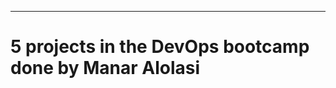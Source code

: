 ---
#  5 projects in the DevOps bootcamp done by Manar Alolasi


[^1]:Build a Java-Maven Application with Jenkins 
[^2]: Build a .NET Application with Jenkins 
[^3]: Create a Dashboard in AWS CloudWatch
[^4]: Create a Billing Alarm in AWS CloudWatch
[^5]: Execute Selenium in AWS Code Pipeline


<!-- ### Footer

Last updated: aug 2022 -->
